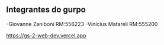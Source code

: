 ## **Integrantes do gurpo**
  -Giovanne Zaniboni RM:556223
  -Vinícius Matareli RM:555200

<a>https://gs-2-web-dev.vercel.app</a>
